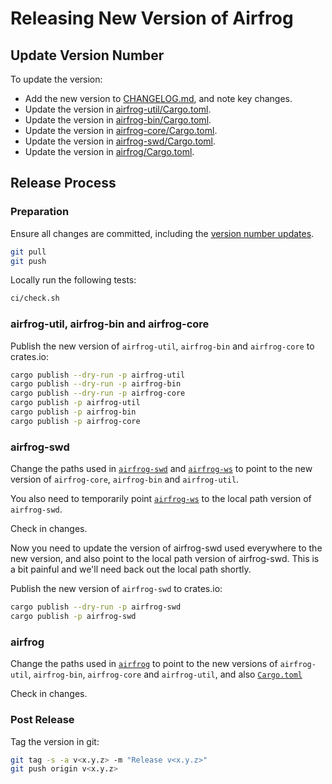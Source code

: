 # Releasing New Version of Airfrog

## Update Version Number

To update the version:

- Add the new version to [CHANGELOG.md](CHANGELOG.md), and note key changes.
- Update the version in [airfrog-util/Cargo.toml](/airfrog-util/Cargo.toml).
- Update the version in [airfrog-bin/Cargo.toml](/airfrog-bin/Cargo.toml).
- Update the version in [airfrog-core/Cargo.toml](/airfrog-core/Cargo.toml).
- Update the version in [airfrog-swd/Cargo.toml](/airfrog-swd/Cargo.toml).
- Update the version in [airfrog/Cargo.toml](/airfrog/Cargo.toml).

## Release Process

### Preparation

Ensure all changes are committed, including the [version number updates](#update-version-number).

```bash
git pull
git push
```

Locally run the following tests:

```bash
ci/check.sh
```

### airfrog-util, airfrog-bin and airfrog-core

Publish the new version of `airfrog-util`, `airfrog-bin` and `airfrog-core` to crates.io:

```bash
cargo publish --dry-run -p airfrog-util
cargo publish --dry-run -p airfrog-bin
cargo publish --dry-run -p airfrog-core
cargo publish -p airfrog-util
cargo publish -p airfrog-bin
cargo publish -p airfrog-core
```

### airfrog-swd

Change the paths used in [`airfrog-swd`](airfrog-swd/Cargo.toml) and [`airfrog-ws`](Cargo/toml) to point to the new version of `airfrog-core`, `airfrog-bin` and `airfrog-util`.

You also need to temporarily point [`airfrog-ws`](Cargo.toml) to the local path version of `airfrog-swd`.

Check in changes.

Now you need to update the version of airfrog-swd used everywhere to the new version, and also point to the local path version of airfrog-swd.  This is a bit painful and we'll need back out the local path shortly.

Publish the new version of `airfrog-swd` to crates.io:

```bash
cargo publish --dry-run -p airfrog-swd
cargo publish -p airfrog-swd
```

### airfrog

Change the paths used in [`airfrog`](airfrog/Cargo.toml) to point to the new versions of `airfrog-util`, `airfrog-bin`, `airfrog-core` and `airfrog-util`, and also [`Cargo.toml`](Cargo.toml)

Check in changes.

### Post Release

Tag the version in git:

```bash
git tag -s -a v<x.y.z> -m "Release v<x.y.z>"
git push origin v<x.y.z>
```
